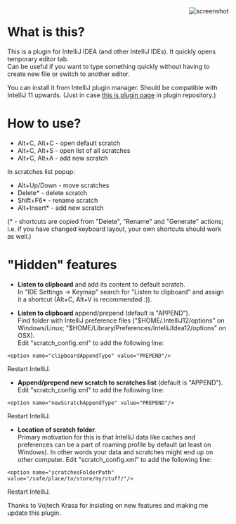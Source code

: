 <img src="https://raw.github.com/dkandalov/scratch/master/screenshot.png" alt="screenshot" title="screenshot" align="right"/>

What is this?
=============

This is a plugin for IntelliJ IDEA (and other IntelliJ IDEs).
It quickly opens temporary editor tab.
<br/>
Can be useful if you want to type something quickly without having to create new file or switch to another editor.

You can install it from IntelliJ plugin manager. Should be compatible with IntelliJ 11 upwards.
(Just in case [this is plugin page](http://plugins.jetbrains.com/plugin/?null&pluginId=4428) in plugin repository.)


How to use?
===========
 - Alt+C, Alt+C - open default scratch
 - Alt+C, Alt+S - open list of all scratches
 - Alt+C, Alt+A - add new scratch

In scratches list popup:
 - Alt+Up/Down - move scratches
 - Delete* - delete scratch
 - Shift+F6* - rename scratch
 - Alt+Insert* - add new scratch

(* - shortcuts are copied from "Delete", "Rename" and "Generate" actions; i.e.
if you have changed keyboard layout, your own shortcuts should work as well.)


"Hidden" features
=================
 - **Listen to clipboard** and add its content to default scratch. <br/>
 In "IDE Settings -> Keymap" search for "Listen to clipboard" and assign it a shortcut (Alt+C, Alt+V is recommended :)).

 - **Listen to clipboard** append/prepend (default is "APPEND").<br/>
 Find folder with IntelliJ preference files ("$HOME/.IntelliJ12/options" on Windows/Linux; "$HOME/Library/Preferences/IntelliJIdea12/options" on OSX).<br/>
 Edit "scratch_config.xml" to add the following line:
```
<option name="clipboardAppendType" value="PREPEND"/>
```
 Restart IntelliJ.

 - **Append/prepend new scratch to scratches list** (default is "APPEND").
 Edit "scratch_config.xml" to add the following line:
```
<option name="newScratchAppendType" value="PREPEND"/>
```
  Restart IntelliJ.

 - **Location of scratch folder**.<br/>
 Primary motivation for this is that IntelliJ data like caches and preferences can be a part of roaming profile by default (at least on Windows).
 In other words your data and scratches might end up on other computer.
 Edit "scratch_config.xml" to add the following line:
```
<option name="scratchesFolderPath" value="/safe/place/to/store/my/stuff/"/>
```
 Restart IntelliJ.


Thanks to Vojtech Krasa for insisting on new features and making me update this plugin.